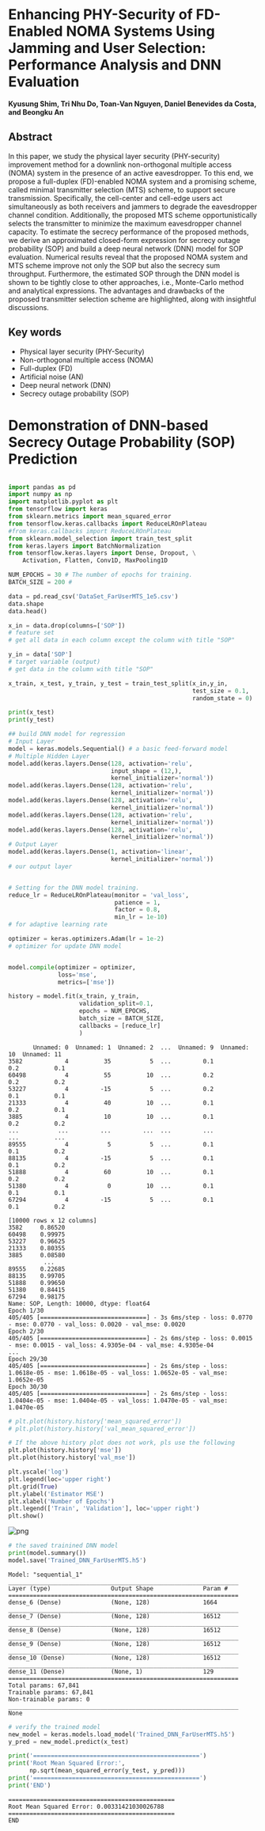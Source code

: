 # Enhancing PHY-Security of FD-Enabled NOMA Systems Using Jamming and User Selection: Performance Analysis and DNN Evaluation

**Kyusung Shim, Tri Nhu Do, Toan-Van Nguyen, Daniel Benevides da Costa, and Beongku An**   

## Abstract

In this paper, we study the physical layer security (PHY-security) improvement method for a downlink non-orthogonal multiple access (NOMA) system in the presence of an active eavesdropper. To this end, we propose a full-duplex (FD)-enabled NOMA system and a promising scheme, called minimal transmitter selection (MTS) scheme, to support secure transmission. Specifically, the cell-center and cell-edge users act simultaneously as both receivers and jammers to degrade the eavesdropper channel condition. Additionally, the proposed MTS scheme opportunistically selects the transmitter to minimize the maximum eavesdropper channel capacity. To estimate the secrecy performance of the proposed methods, we derive an approximated closed-form expression for secrecy outage probability (SOP) and build a deep neural network (DNN) model for SOP evaluation. Numerical results reveal that the proposed NOMA system and MTS scheme improve not only the SOP but also the secrecy sum throughput. Furthermore, the estimated SOP through the DNN model is shown to be tightly close to other approaches, i.e., Monte-Carlo method and analytical expressions. The advantages and drawbacks of the proposed transmitter selection scheme are highlighted, along with insightful discussions.

## Key words

- Physical layer security (PHY-Security)
- Non-orthogonal multiple access (NOMA)
- Full-duplex (FD)
- Artificial noise (AN)
- Deep neural network (DNN)
- Secrecy outage probability (SOP)

# Demonstration of DNN-based Secrecy Outage Probability (SOP) Prediction
```python

import pandas as pd
import numpy as np
import matplotlib.pyplot as plt
from tensorflow import keras
from sklearn.metrics import mean_squared_error
from tensorflow.keras.callbacks import ReduceLROnPlateau
#from keras.callbacks import ReduceLROnPlateau
from sklearn.model_selection import train_test_split
from keras.layers import BatchNormalization
from tensorflow.keras.layers import Dense, Dropout, \
    Activation, Flatten, Conv1D, MaxPooling1D

NUM_EPOCHS = 30 # The number of epochs for training.
BATCH_SIZE = 200 #  

data = pd.read_csv('DataSet_FarUserMTS_1e5.csv')
data.shape
data.head()

x_in = data.drop(columns=['SOP']) 
# feature set
# get all data in each column except the column with title "SOP"

y_in = data['SOP'] 
# target variable (output)
# get data in the column with title "SOP"

x_train, x_test, y_train, y_test = train_test_split(x_in,y_in,
                                                    test_size = 0.1,
                                                    random_state = 0)

print(x_test)
print(y_test)

## build DNN model for regression
# Input Layer
model = keras.models.Sequential() # a basic feed-forward model
# Multiple Hidden Layer
model.add(keras.layers.Dense(128, activation='relu', 
                             input_shape = (12,), 
                             kernel_initializer='normal'))
model.add(keras.layers.Dense(128, activation='relu', 
                             kernel_initializer='normal'))
model.add(keras.layers.Dense(128, activation='relu', 
                             kernel_initializer='normal'))
model.add(keras.layers.Dense(128, activation='relu', 
                             kernel_initializer='normal'))
model.add(keras.layers.Dense(128, activation='relu', 
                             kernel_initializer='normal'))
# Output Layer
model.add(keras.layers.Dense(1, activation='linear',
                             kernel_initializer='normal'))  
# our output layer 


# Setting for the DNN model training. 
reduce_lr = ReduceLROnPlateau(monitor = 'val_loss', 
                              patience = 1, 
                              factor = 0.8, 
                              min_lr = 1e-10) 
# for adaptive learning rate

optimizer = keras.optimizers.Adam(lr = 1e-2) 
# optimizer for update DNN model


model.compile(optimizer = optimizer,
              loss='mse',
              metrics=['mse'])

history = model.fit(x_train, y_train, 
                    validation_split=0.1,
                    epochs = NUM_EPOCHS,  
                    batch_size = BATCH_SIZE,
                    callbacks = [reduce_lr]
                    )
```

           Unnamed: 0  Unnamed: 1  Unnamed: 2  ...  Unnamed: 9  Unnamed: 10  Unnamed: 11
    3582            4          35           5  ...         0.1          0.2          0.1
    60498           4          55          10  ...         0.2          0.2          0.2
    53227           4         -15           5  ...         0.2          0.1          0.1
    21333           4          40          10  ...         0.1          0.2          0.1
    3885            4          10          10  ...         0.1          0.2          0.2
    ...           ...         ...         ...  ...         ...          ...          ...
    89555           4           5           5  ...         0.1          0.1          0.2
    88135           4         -15           5  ...         0.1          0.1          0.2
    51888           4          60          10  ...         0.1          0.2          0.2
    51380           4           0          10  ...         0.1          0.1          0.1
    67294           4         -15           5  ...         0.1          0.1          0.2
    
    [10000 rows x 12 columns]
    3582     0.86520
    60498    0.99975
    53227    0.96625
    21333    0.80355
    3885     0.08580
              ...   
    89555    0.22685
    88135    0.99705
    51888    0.99650
    51380    0.84415
    67294    0.98175
    Name: SOP, Length: 10000, dtype: float64
    Epoch 1/30
    405/405 [==============================] - 3s 6ms/step - loss: 0.0770 - mse: 0.0770 - val_loss: 0.0020 - val_mse: 0.0020
    Epoch 2/30
    405/405 [==============================] - 2s 6ms/step - loss: 0.0015 - mse: 0.0015 - val_loss: 4.9305e-04 - val_mse: 4.9305e-04
    ...
    Epoch 29/30
    405/405 [==============================] - 2s 6ms/step - loss: 1.0618e-05 - mse: 1.0618e-05 - val_loss: 1.0652e-05 - val_mse: 1.0652e-05
    Epoch 30/30
    405/405 [==============================] - 2s 6ms/step - loss: 1.0404e-05 - mse: 1.0404e-05 - val_loss: 1.0470e-05 - val_mse: 1.0470e-05

```python
# plt.plot(history.history['mean_squared_error'])
# plt.plot(history.history['val_mean_squared_error'])

# If the above history plot does not work, pls use the following
plt.plot(history.history['mse'])
plt.plot(history.history['val_mse'])

plt.yscale('log')
plt.legend(loc='upper right')
plt.grid(True)
plt.ylabel('Estimator MSE')
plt.xlabel('Number of Epochs')
plt.legend(['Train', 'Validation'], loc='upper right')
plt.show()
```

![png](output_2_1.png)


```python
# the saved trainined DNN model
print(model.summary())
model.save('Trained_DNN_FarUserMTS.h5')
```

    Model: "sequential_1"
    _________________________________________________________________
    Layer (type)                 Output Shape              Param #   
    =================================================================
    dense_6 (Dense)              (None, 128)               1664      
    _________________________________________________________________
    dense_7 (Dense)              (None, 128)               16512     
    _________________________________________________________________
    dense_8 (Dense)              (None, 128)               16512     
    _________________________________________________________________
    dense_9 (Dense)              (None, 128)               16512     
    _________________________________________________________________
    dense_10 (Dense)             (None, 128)               16512     
    _________________________________________________________________
    dense_11 (Dense)             (None, 1)                 129       
    =================================================================
    Total params: 67,841
    Trainable params: 67,841
    Non-trainable params: 0
    _________________________________________________________________
    None



```python
# verify the trained model
new_model = keras.models.load_model('Trained_DNN_FarUserMTS.h5')
y_pred = new_model.predict(x_test)

print('===============================================')
print('Root Mean Squared Error:', 
      np.sqrt(mean_squared_error(y_test, y_pred))) 
print('===============================================')
print('END')
```

    ===============================================
    Root Mean Squared Error: 0.00331421030026788
    ===============================================
    END
